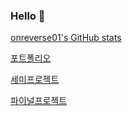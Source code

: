 ### Hello 👋

[onreverse01's GitHub stats](https://github-readme-stats.vercel.app/api?username=onreverse01&show_icons=true&theme=radical)

[포트폴리오](https://agate-wave-a12.notion.site/db1fbef557464d6c9d104be470682ff9)

[세미프로젝트](https://agate-wave-a12.notion.site/MeetPeople-c95b7cbe2bfe473d89d0046ed87e4be1)

[파이널프로젝트](https://agate-wave-a12.notion.site/IF-Interact-Funding-b9958b400b064d448722291b7cc5f85b)

<!--
**onreverse01/onreverse01** is a ✨ _special_ ✨ repository because its `README.md` (this file) appears on your GitHub profile.

Here are some ideas to get you started:

- 🔭 I’m currently working on ...
- 🌱 I’m currently learning ...
- 👯 I’m looking to collaborate on ...
- 🤔 I’m looking for help with ...
- 💬 Ask me about ...
- 📫 How to reach me: ...
- 😄 Pronouns: ...
- ⚡ Fun fact: ...
-->
